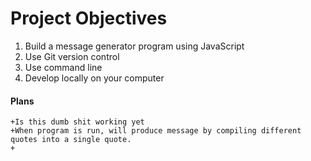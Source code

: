 # Project Objectives

 1. Build a message generator program using JavaScript
 2. Use Git version control
 3. Use command line
 4. Develop locally on your computer

#### Plans
    +Is this dumb shit working yet
    +When program is run, will produce message by compiling different quotes into a single quote.
    +

